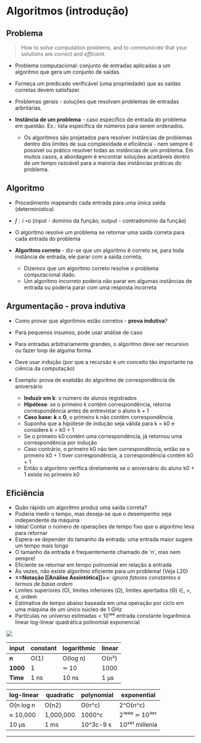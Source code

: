 # Algoritmos (introdução)
## Problema

> How to *solve* computation problems, and to *communicate* that your solutions are *correct* and *efficient*.

- Problema computacional: conjunto de entradas aplicadas a um algoritmo que gera um conjunto de saídas.
- Forneça um predicado verificável (uma propriedade) que as saídas corretas devem satisfazer.
- Problemas gerais - soluções que resolvam problemas de entradas arbritárias.

- **Instância de um problema** - caso específico de entrada do problema em questão. Ex.: lista específica  de números para serem ordenados.
	- Os algoritmos são projetados para resolver instâncias de problemas dentro dos limites de sua complexidade e eficiência - nem sempre é possível ou prático resolver todas as instâncias de um problema. Em muitos casos, a abordagem é encontrar soluções aceitáveis ​​dentro de um tempo razoável para a maioria das instâncias práticas do problema.
## Algoritmo

- Procedimento mapeando cada entrada para uma única saída (determinística)
- $f:i➝o$ (input - domínio da função; output - contradomínio da função)
- O algoritmo resolve um problema se retornar uma saída correta para cada entrada do problema

- **Algoritmo correto** - diz-se que um algoritmo é correto se, para toda instância de entrada, ele parar com a saída correta;
	- Dizemos que um algoritmo correto resolve o problema computacional dado.
	- Um algoritmo incorreto poderia não parar em algumas instâncias de entrada ou poderia parar com uma resposta incorreta
## Argumentação - prova indutiva

- Como provar que algoritmos estão corretos - **prova indutiva**?
- Para pequenos insumos, pode usar análise de caso  
- Para entradas arbitrariamente grandes, o algoritmo deve ser recursivo ou fazer loop de alguma forma  
- Deve usar indução (por que a recursão é um conceito tão importante na ciência da computação)  

- Exemplo: prova de exatidão do algoritmo de correspondência de aniversário  
	- **Induzir em k**: o número de alunos registrados  
	- **Hipótese**: se o primeiro k contém correspondência, retorna correspondência antes de entrevistar o aluno k + 1  
	- **Caso base: k = 0**, o primeiro k não contém correspondência  
	- Suponha que a hipótese de indução seja válida para k = k0 e considere k = k0 + 1  
	- Se o primeiro k0 contém uma correspondência, já retornou uma correspondência por indução  
	- Caso contrário, o primeiro k0 não tem correspondência, então se o primeiro k0 + 1 tiver correspondência, a correspondência contém k0 + 1  
	- Então o algoritmo verifica diretamente se o aniversário do aluno k0 + 1 existe no primeiro k0

## Eficiência

- Quão rápido um algoritmo produz uma saída correta?
- Poderia medir o tempo, mas deseja-se que o desempenho seja independente da máquina
- Ideia! Contar o número de operações de tempo fixo que o algoritmo leva para retornar
- Espera-se depender do tamanho da entrada: uma entrada maior sugere um tempo mais longo
- O tamanho da entrada é frequentemente chamado de 'n', mas nem sempre!
- Eficiente se retornar em tempo polinomial em relação à entrada
- Às vezes, não existe algoritmo eficiente para um problema! (Veja L20)
- **==Notação [[Análise Assintótica]]==**: *ignora fatores constantes e termos de baixa ordem*
- Limites superiores (O), limites inferiores (Ω), limites apertados (Θ) ∈, =, é, ordem
- Estimativa de tempo abaixo baseada em uma operação por ciclo em uma máquina de um único núcleo de 1 GHz
- Partículas no universo estimadas < 10¹⁰⁰ entrada constante logarítmica linear log-linear quadrática polinomial exponencial

<img src="https://miro.medium.com/v2/resize:fit:1400/1*5ZLci3SuR0zM_QlZOADv8Q.jpeg">

| **input** | **constant** | **logarithmic** | **linear** |
| --------- | ------------ | --------------- | ---------- |
| **n**     | O(1)         | O(log n)        | O(n²)      |
| **1000**  | 1            | ≃ 10            | 1000       |
| **Time**  | 1 ns         | 10 ns           | 1 μs       |

| **log-linear** | **quadratic** | **polynomial** | **exponential** |
| -------------- | ------------- | -------------- | --------------- |
| O(n log n      | O(n2)         | O(n^c)         | 2^O(n^c)        |
| ≈ 10,000       | 1,000,000     | 1000^c         | 2¹⁰⁰⁰ ≃ 10³⁰¹   |
| 10 μs          | 1 ms          | 10^3c-9 s      | 10²⁸¹ millenia  |

---

